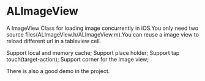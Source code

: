 ALImageView
===========

A ImageView Class for loading image concurrently in iOS.You only need two source files(ALImageView.h/ALImageView.m).You can reuse a image view to reload different url in a tableview cell.

Support local and memory cache;
Support place holder;
Support tap touch(target-action);
Support corner for the image view;

There is also a good demo in the project.